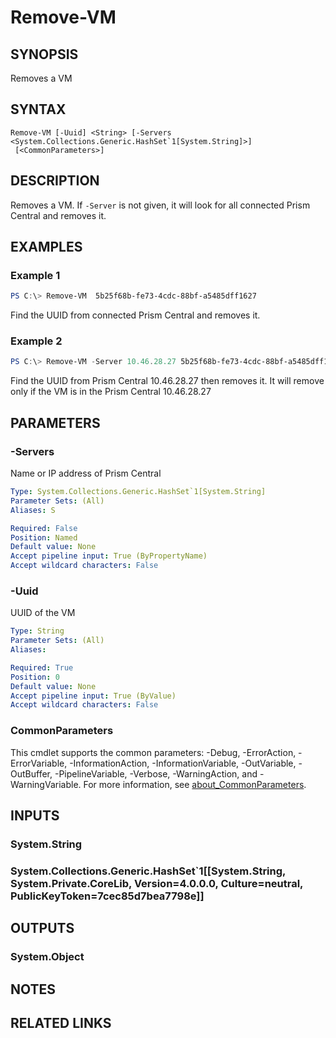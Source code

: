 ﻿---
external help file: Nutanix.Prism.PS.Cmds.dll-Help.xml
Module Name: Nutanix.Prism.PS.Cmds
online version:
schema: 2.0.0
---

# Remove-VM

## SYNOPSIS
Removes a VM

## SYNTAX

```
Remove-VM [-Uuid] <String> [-Servers <System.Collections.Generic.HashSet`1[System.String]>]
 [<CommonParameters>]
```

## DESCRIPTION
Removes a VM. If `-Server` is not given, it will look for all connected Prism Central and removes it.

## EXAMPLES

### Example 1
```powershell
PS C:\> Remove-VM  5b25f68b-fe73-4cdc-88bf-a5485dff1627
```

Find the UUID from connected Prism Central and removes it.

### Example 2
```powershell
PS C:\> Remove-VM -Server 10.46.28.27 5b25f68b-fe73-4cdc-88bf-a5485dff1627
```

Find the UUID from Prism Central 10.46.28.27 then removes it. It will remove only if the VM is in the Prism Central 10.46.28.27

## PARAMETERS

### -Servers
Name or IP address of Prism Central

```yaml
Type: System.Collections.Generic.HashSet`1[System.String]
Parameter Sets: (All)
Aliases: S

Required: False
Position: Named
Default value: None
Accept pipeline input: True (ByPropertyName)
Accept wildcard characters: False
```

### -Uuid
UUID of the VM

```yaml
Type: String
Parameter Sets: (All)
Aliases:

Required: True
Position: 0
Default value: None
Accept pipeline input: True (ByValue)
Accept wildcard characters: False
```

### CommonParameters
This cmdlet supports the common parameters: -Debug, -ErrorAction, -ErrorVariable, -InformationAction, -InformationVariable, -OutVariable, -OutBuffer, -PipelineVariable, -Verbose, -WarningAction, and -WarningVariable. For more information, see [about_CommonParameters](http://go.microsoft.com/fwlink/?LinkID=113216).

## INPUTS

### System.String
### System.Collections.Generic.HashSet`1[[System.String, System.Private.CoreLib, Version=4.0.0.0, Culture=neutral, PublicKeyToken=7cec85d7bea7798e]]
## OUTPUTS

### System.Object
## NOTES

## RELATED LINKS
